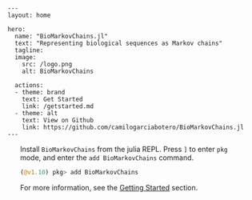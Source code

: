 ```@raw html
---
layout: home

hero:
  name: "BioMarkovChains.jl"
  text: "Representing biological sequences as Markov chains"
  tagline:
  image:
    src: /logo.png
    alt: BioMarkovChains

  actions:
  - theme: brand
    text: Get Started
    link: /getstarted.md
  - theme: alt
    text: View on Github
    link: https://github.com/camilogarciabotero/BioMarkovChains.jl
---
```

<div class="vp-doc" style="width:90%; margin:auto">

Install `BioMarkovChains` from the julia REPL. Press `]` to enter `pkg` mode, and enter the `add BioMarkovChains` command.

```julia
(@v1.10) pkg> add BioMarkovChains
```

For more information, see the [Getting Started](@ref) section.

</div>
